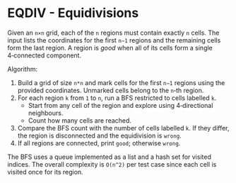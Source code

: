 # EQDIV - Equidivisions

Given an `n×n` grid, each of the `n` regions must contain exactly `n` cells. The input lists the coordinates for the first `n−1` regions and the remaining cells form the last region. A region is *good* when all of its cells form a single 4‑connected component.

Algorithm:

1. Build a grid of size `n*n` and mark cells for the first `n−1` regions using the provided coordinates. Unmarked cells belong to the `n`‑th region.
2. For each region `k` from `1` to `n`, run a BFS restricted to cells labelled `k`.
   - Start from any cell of the region and explore using 4‑directional neighbours.
   - Count how many cells are reached.
3. Compare the BFS count with the number of cells labelled `k`. If they differ, the region is disconnected and the equidivision is `wrong`.
4. If all regions are connected, print `good`; otherwise `wrong`.

The BFS uses a queue implemented as a list and a hash set for visited indices. The overall complexity is `O(n^2)` per test case since each cell is visited once for its region.
